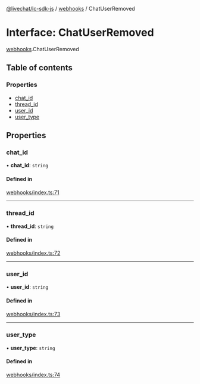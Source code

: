 [@livechat/lc-sdk-js](../README.md) / [webhooks](../modules/webhooks.md) / ChatUserRemoved

# Interface: ChatUserRemoved

[webhooks](../modules/webhooks.md).ChatUserRemoved

## Table of contents

### Properties

- [chat\_id](webhooks.ChatUserRemoved.md#chat_id)
- [thread\_id](webhooks.ChatUserRemoved.md#thread_id)
- [user\_id](webhooks.ChatUserRemoved.md#user_id)
- [user\_type](webhooks.ChatUserRemoved.md#user_type)

## Properties

### chat\_id

• **chat\_id**: `string`

#### Defined in

[webhooks/index.ts:71](https://github.com/livechat/lc-sdk-js/blob/951da85/src/webhooks/index.ts#L71)

___

### thread\_id

• **thread\_id**: `string`

#### Defined in

[webhooks/index.ts:72](https://github.com/livechat/lc-sdk-js/blob/951da85/src/webhooks/index.ts#L72)

___

### user\_id

• **user\_id**: `string`

#### Defined in

[webhooks/index.ts:73](https://github.com/livechat/lc-sdk-js/blob/951da85/src/webhooks/index.ts#L73)

___

### user\_type

• **user\_type**: `string`

#### Defined in

[webhooks/index.ts:74](https://github.com/livechat/lc-sdk-js/blob/951da85/src/webhooks/index.ts#L74)
